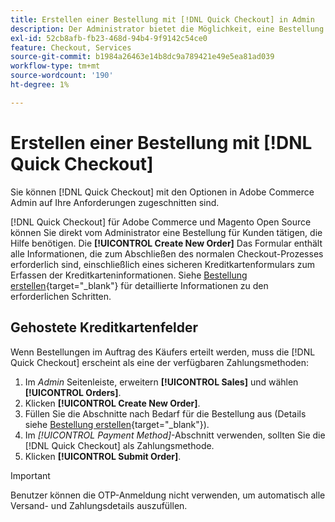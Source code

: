 ```yaml
---
title: Erstellen einer Bestellung mit [!DNL Quick Checkout] in Admin
description: Der Administrator bietet die Möglichkeit, eine Bestellung mithilfe von [!DNL Quick Checkout] direkt vom Administrator durch einen Händler für Kunden, die Hilfe benötigen.
exl-id: 52cb8afb-fb23-468d-94b4-9f9142c54ce0
feature: Checkout, Services
source-git-commit: b1984a26463e14b8dc9a789421e49e5ea81ad039
workflow-type: tm+mt
source-wordcount: '190'
ht-degree: 1%

---
```


# Erstellen einer Bestellung mit [!DNL Quick Checkout]

Sie können [!DNL Quick Checkout] mit den Optionen in Adobe Commerce Admin auf Ihre Anforderungen zugeschnitten sind.

[!DNL Quick Checkout] für Adobe Commerce und Magento Open Source können Sie direkt vom Administrator eine Bestellung für Kunden tätigen, die Hilfe benötigen. Die **[!UICONTROL Create New Order]** Das Formular enthält alle Informationen, die zum Abschließen des normalen Checkout-Prozesses erforderlich sind, einschließlich eines sicheren Kreditkartenformulars zum Erfassen der Kreditkarteninformationen. Siehe [Bestellung erstellen](https://docs.magento.com/user-guide/customers/customer-account-create-order.html){target="_blank"} für detaillierte Informationen zu den erforderlichen Schritten.

## Gehostete Kreditkartenfelder

Wenn Bestellungen im Auftrag des Käufers erteilt werden, muss die [!DNL Quick Checkout] erscheint als eine der verfügbaren Zahlungsmethoden:

1. Im _Admin_ Seitenleiste, erweitern **[!UICONTROL Sales]** und wählen **[!UICONTROL Orders]**.
1. Klicken **[!UICONTROL Create New Order]**.
1. Füllen Sie die Abschnitte nach Bedarf für die Bestellung aus (Details siehe [Bestellung erstellen](https://docs.magento.com/user-guide/customers/customer-account-create-order.html){target="_blank"}).
1. Im _[!UICONTROL Payment Method]_-Abschnitt verwenden, sollten Sie die [!DNL Quick Checkout] als Zahlungsmethode.
1. Klicken **[!UICONTROL Submit Order]**.

>[!IMPORTANT]
>
> Benutzer können die OTP-Anmeldung nicht verwenden, um automatisch alle Versand- und Zahlungsdetails auszufüllen.
